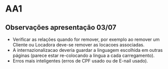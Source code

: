 # AA1

## Observações apresentação 03/07
- Verificar as relações quando for remover, por exemplo ao remover um Cliente ou Locadora deve-se remover as locacoes associadas.
- A internazionalizacao deveria guardar a linguagem escolhida em outras páginas (parece estar re-colocando a lingua a cada carregamento).
- Erros mais inteligentes (erros de CPF usado ou de E-nail usado).
